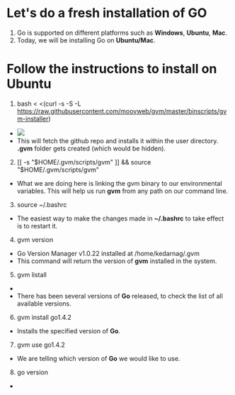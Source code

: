Let's  do a fresh installation of GO
==================================

1. Go is supported on different platforms such as **Windows**, **Ubuntu**, **Mac**.
2. Today, we will be installing Go on **Ubuntu/Mac**.

Follow the instructions to install on Ubuntu
==========================================
1.  bash < <(curl -s -S -L https://raw.githubusercontent.com/moovweb/gvm/master/binscripts/gvm-installer)
  * <img src="https://github.com/Kedarnag13/Go-Tutorial/blob/master/2.Installation/images/gvm_installed.png">
  * This will fetch the github repo and installs it within the user directory. **.gvm** folder gets created (which would be hidden).
2.   [[ -s "$HOME/.gvm/scripts/gvm" ]] && source "$HOME/.gvm/scripts/gvm"
  * What we are doing here is linking the gvm binary to our environmental variables. This will help us run **gvm** from any path on our command line.
3. source ~/.bashrc
  * The easiest way to make the changes made in **~/.bashrc** to take effect is to restart it.  
4. gvm version
  *  Go Version Manager v1.0.22 installed at /home/kedarnag/.gvm
  * This command will return the version of **gvm** installed in the system.
5. gvm listall
  * 
  * There has been several versions of **Go** released, to check the list of all available versions.
6. gvm install go1.4.2
  * Installs the specified version of **Go**.
7. gvm use go1.4.2
  * We are telling which version of **Go** we would like to use.
8. go version
  * 



